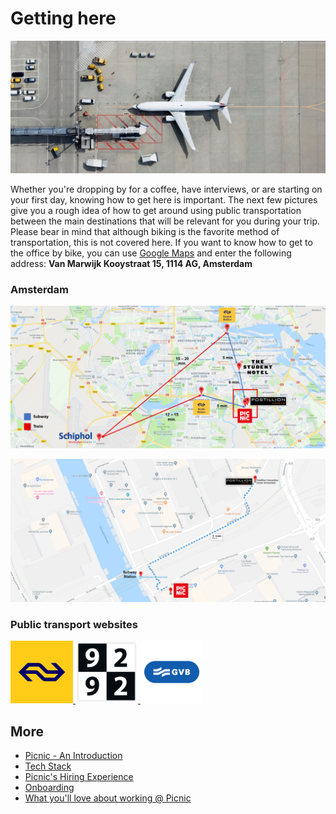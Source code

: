 # Getting here

![Airplane](Images/planes.jpg)

Whether you're dropping by for a coffee, have interviews, or are starting on your first day, knowing how to get here is important. The next few pictures give you a rough idea of how to get around using public transportation between the main destinations that will be relevant for you during your trip. Please bear in mind that although biking is the favorite method of transportation, this is not covered here. If you want to know how to get to the office by bike, you can use [Google Maps](https://www.google.com/maps) and enter the following address: **Van Marwijk Kooystraat 15, 1114 AG, Amsterdam**

### Amsterdam

![Overview](Images/tp.png)

![ZoomIn](Images/post.png)

### Public transport websites

<a href="https://www.ns.nl">
<img src="Images/NS.png" alt="NS" width="100" height="100">
</a>
<a href="https://9292.nl">
<img src="Images/9292.png" alt="9292" width="100" height="100">
</a>
<a href="https://www.gvb.nl">
<img src="Images/Logo-GVB.png" alt="GVB" width="100" height="100">
</a>

## More

- [Picnic - An Introduction](Intro.md)
- [Tech Stack](Tech_Stack.md)
- [Picnic's Hiring Experience](Hiring_Process.md)
- [Onboarding](onboarding.md)
- [What you'll love about working @ Picnic](What_love_Picnic.md)